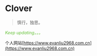 # Clover

> 慎行，独思。

*<span style="color:#67C23A">Keep updating。。。</span>*<br>

个人网站[https://www.evanliu2968.com.cn](https://www.evanliu2968.com.cn)